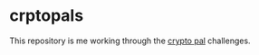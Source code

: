 # crptopals

This repository is me working through the [crypto pal](https://cryptopals.com/) challenges.
